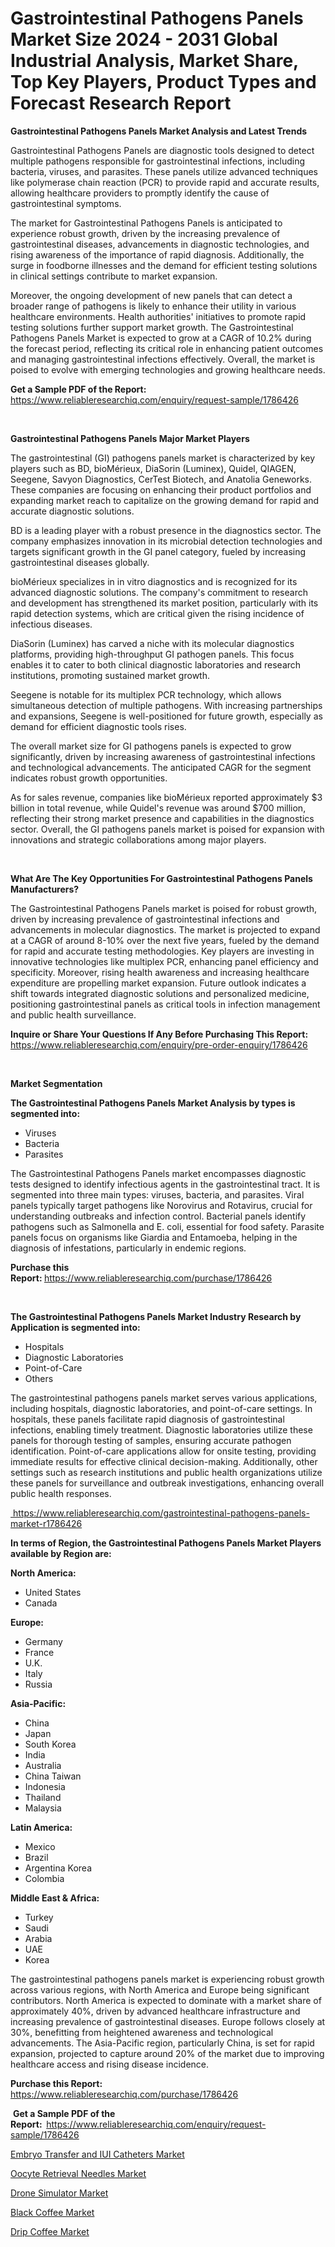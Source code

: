 <p><h1>Gastrointestinal Pathogens Panels Market Size 2024 - 2031 Global Industrial Analysis, Market Share, Top Key Players, Product Types and Forecast Research Report</h1></p><p><strong>Gastrointestinal Pathogens Panels Market Analysis and Latest Trends</strong></p>
<p><p>Gastrointestinal Pathogens Panels are diagnostic tools designed to detect multiple pathogens responsible for gastrointestinal infections, including bacteria, viruses, and parasites. These panels utilize advanced techniques like polymerase chain reaction (PCR) to provide rapid and accurate results, allowing healthcare providers to promptly identify the cause of gastrointestinal symptoms.</p><p>The market for Gastrointestinal Pathogens Panels is anticipated to experience robust growth, driven by the increasing prevalence of gastrointestinal diseases, advancements in diagnostic technologies, and rising awareness of the importance of rapid diagnosis. Additionally, the surge in foodborne illnesses and the demand for efficient testing solutions in clinical settings contribute to market expansion. </p><p>Moreover, the ongoing development of new panels that can detect a broader range of pathogens is likely to enhance their utility in various healthcare environments. Health authorities' initiatives to promote rapid testing solutions further support market growth. The Gastrointestinal Pathogens Panels Market is expected to grow at a CAGR of 10.2% during the forecast period, reflecting its critical role in enhancing patient outcomes and managing gastrointestinal infections effectively. Overall, the market is poised to evolve with emerging technologies and growing healthcare needs.</p></p>
<p><strong>Get a Sample PDF of the Report:&nbsp;</strong> <a href="https://www.reliableresearchiq.com/enquiry/request-sample/1786426?utm_campaign=1106&utm_medium=2&utm_source=Github&utm_content=ia&utm_term=09102024&utm_id=gastrointestinal-pathogens-panels">https://www.reliableresearchiq.com/enquiry/request-sample/1786426</a></p>
<p>&nbsp;</p>
<p><strong>Gastrointestinal Pathogens Panels Major Market Players</strong></p>
<p><p>The gastrointestinal (GI) pathogens panels market is characterized by key players such as BD, bioMérieux, DiaSorin (Luminex), Quidel, QIAGEN, Seegene, Savyon Diagnostics, CerTest Biotech, and Anatolia Geneworks. These companies are focusing on enhancing their product portfolios and expanding market reach to capitalize on the growing demand for rapid and accurate diagnostic solutions.</p><p>BD is a leading player with a robust presence in the diagnostics sector. The company emphasizes innovation in its microbial detection technologies and targets significant growth in the GI panel category, fueled by increasing gastrointestinal diseases globally.</p><p>bioMérieux specializes in in vitro diagnostics and is recognized for its advanced diagnostic solutions. The company's commitment to research and development has strengthened its market position, particularly with its rapid detection systems, which are critical given the rising incidence of infectious diseases.</p><p>DiaSorin (Luminex) has carved a niche with its molecular diagnostics platforms, providing high-throughput GI pathogen panels. This focus enables it to cater to both clinical diagnostic laboratories and research institutions, promoting sustained market growth.</p><p>Seegene is notable for its multiplex PCR technology, which allows simultaneous detection of multiple pathogens. With increasing partnerships and expansions, Seegene is well-positioned for future growth, especially as demand for efficient diagnostic tools rises.</p><p>The overall market size for GI pathogens panels is expected to grow significantly, driven by increasing awareness of gastrointestinal infections and technological advancements. The anticipated CAGR for the segment indicates robust growth opportunities.</p><p>As for sales revenue, companies like bioMérieux reported approximately $3 billion in total revenue, while Quidel's revenue was around $700 million, reflecting their strong market presence and capabilities in the diagnostics sector. Overall, the GI pathogens panels market is poised for expansion with innovations and strategic collaborations among major players.</p></p>
<p>&nbsp;</p>
<p><strong>What Are The Key Opportunities For Gastrointestinal Pathogens Panels Manufacturers?</strong></p>
<p><p>The Gastrointestinal Pathogens Panels market is poised for robust growth, driven by increasing prevalence of gastrointestinal infections and advancements in molecular diagnostics. The market is projected to expand at a CAGR of around 8-10% over the next five years, fueled by the demand for rapid and accurate testing methodologies. Key players are investing in innovative technologies like multiplex PCR, enhancing panel efficiency and specificity. Moreover, rising health awareness and increasing healthcare expenditure are propelling market expansion. Future outlook indicates a shift towards integrated diagnostic solutions and personalized medicine, positioning gastrointestinal panels as critical tools in infection management and public health surveillance.</p></p>
<p><strong>Inquire or Share Your Questions If Any Before Purchasing This Report:</strong> <a href="https://www.reliableresearchiq.com/enquiry/pre-order-enquiry/1786426?utm_campaign=1106&utm_medium=2&utm_source=Github&utm_content=ia&utm_term=09102024&utm_id=gastrointestinal-pathogens-panels">https://www.reliableresearchiq.com/enquiry/pre-order-enquiry/1786426</a></p>
<p>&nbsp;</p>
<p><strong>Market Segmentation</strong></p>
<p><strong>The Gastrointestinal Pathogens Panels Market Analysis by types is segmented into:</strong></p>
<p><ul><li>Viruses</li><li>Bacteria</li><li>Parasites</li></ul></p>
<p><p>The Gastrointestinal Pathogens Panels market encompasses diagnostic tests designed to identify infectious agents in the gastrointestinal tract. It is segmented into three main types: viruses, bacteria, and parasites. Viral panels typically target pathogens like Norovirus and Rotavirus, crucial for understanding outbreaks and infection control. Bacterial panels identify pathogens such as Salmonella and E. coli, essential for food safety. Parasite panels focus on organisms like Giardia and Entamoeba, helping in the diagnosis of infestations, particularly in endemic regions.</p></p>
<p><strong>Purchase this Report:&nbsp;</strong><a href="https://www.reliableresearchiq.com/purchase/1786426?utm_campaign=1106&utm_medium=2&utm_source=Github&utm_content=ia&utm_term=09102024&utm_id=gastrointestinal-pathogens-panels">https://www.reliableresearchiq.com/purchase/1786426</a></p>
<p>&nbsp;</p>
<p><strong>The Gastrointestinal Pathogens Panels Market Industry Research by Application is segmented into:</strong></p>
<p><ul><li>Hospitals</li><li>Diagnostic Laboratories</li><li>Point-of-Care</li><li>Others</li></ul></p>
<p><p>The gastrointestinal pathogens panels market serves various applications, including hospitals, diagnostic laboratories, and point-of-care settings. In hospitals, these panels facilitate rapid diagnosis of gastrointestinal infections, enabling timely treatment. Diagnostic laboratories utilize these panels for thorough testing of samples, ensuring accurate pathogen identification. Point-of-care applications allow for onsite testing, providing immediate results for effective clinical decision-making. Additionally, other settings such as research institutions and public health organizations utilize these panels for surveillance and outbreak investigations, enhancing overall public health responses.</p></p>
<p><a href="https://www.reliableresearchiq.com/gastrointestinal-pathogens-panels-market-r1786426?utm_campaign=1106&utm_medium=2&utm_source=Github&utm_content=ia&utm_term=09102024&utm_id=gastrointestinal-pathogens-panels">&nbsp;https://www.reliableresearchiq.com/gastrointestinal-pathogens-panels-market-r1786426</a></p>
<p><strong>In terms of Region, the Gastrointestinal Pathogens Panels Market Players available by Region are:</strong></p>
<p>
    <p> <strong> North America: </strong>
        <ul>
            <li>United States</li>
            <li>Canada</li>
        </ul>
        </p> 
    <p> <strong> Europe: </strong>
        <ul>
            <li>Germany</li>
            <li>France</li>
            <li>U.K.</li>
            <li>Italy</li>
            <li>Russia</li>
        </ul>
        </p> 
    <p> <strong> Asia-Pacific: </strong>
        <ul>
            <li>China</li>
            <li>Japan</li>
            <li>South Korea</li>
            <li>India</li>
            <li>Australia</li>
            <li>China Taiwan</li>
            <li>Indonesia</li>
            <li>Thailand</li>
            <li>Malaysia</li>
        </ul>
        </p> 
    <p> <strong> Latin America: </strong>
        <ul>
            <li>Mexico</li>
            <li>Brazil</li>
            <li>Argentina Korea</li>
            <li>Colombia</li>
        </ul>
        </p> 
    <p> <strong> Middle East & Africa: </strong>
        <ul>
            <li>Turkey</li>
            <li>Saudi</li>
            <li>Arabia</li>
            <li>UAE</li>
            <li>Korea</li>
        </ul>
    </p>
    </p>
<p><p>The gastrointestinal pathogens panels market is experiencing robust growth across various regions, with North America and Europe being significant contributors. North America is expected to dominate with a market share of approximately 40%, driven by advanced healthcare infrastructure and increasing prevalence of gastrointestinal diseases. Europe follows closely at 30%, benefitting from heightened awareness and technological advancements. The Asia-Pacific region, particularly China, is set for rapid expansion, projected to capture around 20% of the market due to improving healthcare access and rising disease incidence.</p></p>
<p><strong>Purchase this Report: </strong><a href="https://www.reliableresearchiq.com/purchase/1786426?utm_campaign=1106&utm_medium=2&utm_source=Github&utm_content=ia&utm_term=09102024&utm_id=gastrointestinal-pathogens-panels">https://www.reliableresearchiq.com/purchase/1786426</a></p>
<p>&nbsp;<strong>Get a Sample PDF of the Report:&nbsp;&nbsp;</strong><a href="https://www.reliableresearchiq.com/enquiry/request-sample/1786426?utm_campaign=1106&utm_medium=2&utm_source=Github&utm_content=ia&utm_term=09102024&utm_id=gastrointestinal-pathogens-panels">https://www.reliableresearchiq.com/enquiry/request-sample/1786426</a></p>
<p><strong></strong></p>
<p><p><a href="https://github.com/laurettae0ac/Market-Research-Report-List-1/blob/main/embryo-transfer-and-iui-catheters-market.md?utm_campaign=1106&utm_medium=2&utm_source=Github&utm_content=ia&utm_term=09102024&utm_id=gastrointestinal-pathogens-panels">Embryo Transfer and IUI Catheters Market</a></p><p><a href="https://github.com/arielleyseb/Market-Research-Report-List-1/blob/main/oocyte-retrieval-needles-market.md?utm_campaign=1106&utm_medium=2&utm_source=Github&utm_content=ia&utm_term=09102024&utm_id=gastrointestinal-pathogens-panels">Oocyte Retrieval Needles Market</a></p><p><a href="https://www.linkedin.com/pulse/global-drone-simulator-market-product-type-application-region-q7vsf?trackingId=voPnl7%2FyQZ6wGSwjun716Q%3D%3D&utm_campaign=1106&utm_medium=2&utm_source=Github&utm_content=ia&utm_term=09102024&utm_id=gastrointestinal-pathogens-panels">Drone Simulator Market</a></p><p><a href="https://issuu.com/reportprime-2/docs/black-coffee-market-size-2030.pptx_d9e279cc35e7b5?utm_campaign=1106&utm_medium=2&utm_source=Github&utm_content=ia&utm_term=09102024&utm_id=gastrointestinal-pathogens-panels">Black Coffee Market</a></p><p><a href="https://issuu.com/reportprime-2/docs/drip-coffee-market-size-2030.pptx_4eb8c8e044f9ac?utm_campaign=1106&utm_medium=2&utm_source=Github&utm_content=ia&utm_term=09102024&utm_id=gastrointestinal-pathogens-panels">Drip Coffee Market</a></p></p>